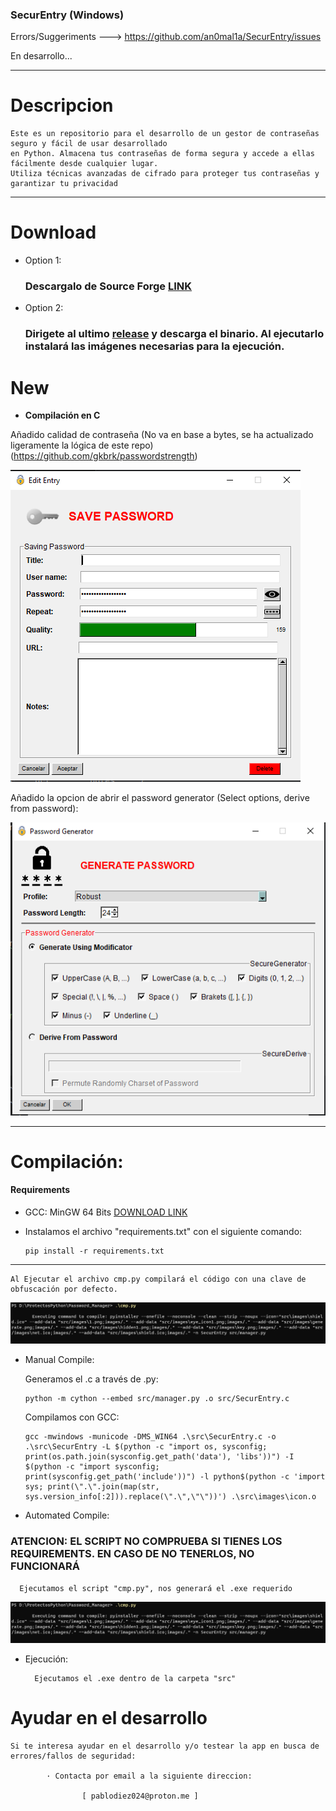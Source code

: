 ### SecurEntry (Windows)
Errors/Suggeriments ---> https://github.com/an0mal1a/SecurEntry/issues

En desarrollo...

---
# Descripcion
    Este es un repositorio para el desarrollo de un gestor de contraseñas seguro y fácil de usar desarrollado
    en Python. Almacena tus contraseñas de forma segura y accede a ellas fácilmente desde cualquier lugar. 
    Utiliza técnicas avanzadas de cifrado para proteger tus contraseñas y garantizar tu privacidad
---
# Download
- Option 1: 
    ### Descargalo de Source Forge [LINK](https://sourceforge.net/projects/securentry/)

- Option 2: 
    ### Dirigete al ultimo [release](https://github.com/an0mal1a/SecurEntry/releases) y descarga el binario. Al ejecutarlo instalará las imágenes necesarias para la ejecución.

# New

  - **Compilación en C**

  Añadido calidad de contraseña (No va en base a bytes, se ha actualizado ligeramente la lógica de este repo)
     (https://github.com/gkbrk/passwordstrength)

  ![img_7.png](img/img_7.png)

  Añadido la opcion de abrir el password generator (Select options, derive from password):
  
  ![img_6.png](img/img_6.png)


---
# Compilación:

#### Requirements

- GCC: MinGW 64 Bits [DOWNLOAD LINK](https://github.com/brechtsanders/winlibs_mingw/releases/download/13.2.0mcf-16.0.6-11.0.1-ucrt-r2/winlibs-x86_64-mcf-seh-gcc-13.2.0-llvm-16.0.6-mingw-w64ucrt-11.0.1-r2.7z)

- Instalamos el archivo "requirements.txt" con el siguiente comando:

      pip install -r requirements.txt

---

    Al Ejecutar el archivo cmp.py compilará el código con una clave de obfuscación por defecto.

  ![img_5.png](img/img.png)

- Manual Compile:


  Generamos el .c a través de .py:

      python -m cython --embed src/manager.py .o src/SecurEntry.c
  

  Compilamos con GCC:
  
      gcc -mwindows -municode -DMS_WIN64 .\src\SecurEntry.c -o .\src\SecurEntry -L $(python -c "import os, sysconfig; print(os.path.join(sysconfig.get_path('data'), 'libs'))") -I $(python -c "import sysconfig; print(sysconfig.get_path('include'))") -l python$(python -c 'import sys; print(\".\".join(map(str, sys.version_info[:2])).replace(\".\",\"\"))') .\src\images\icon.o

- Automated Compile:

### ATENCION: EL SCRIPT NO COMPRUEBA SI TIENES LOS REQUIREMENTS. EN CASO DE NO TENERLOS, NO FUNCIONARÁ

      Ejecutamos el script "cmp.py", nos generará el .exe requerido

  ![img.png](img/img.png)
  
- Ejecución:

        Ejecutamos el .exe dentro de la carpeta "src" 


# Ayudar en el desarrollo

    Si te interesa ayudar en el desarrollo y/o testear la app en busca de errores/fallos de seguridad:
            
            · Contacta por email a la siguiente direccion:

                    [ pablodiez024@proton.me ]